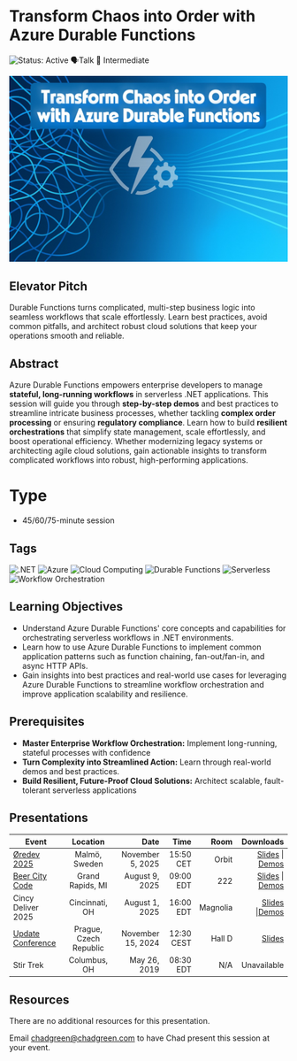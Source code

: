 # Transform Chaos into Order with Azure Durable Functions

![Status: Active](https://img.shields.io/badge/Status-Active-brightgreen) 🗣️Talk 🔵 Intermediate

![Transform Chaos into Order with Azure Durable Functions](thumbnail.jpg)

## Elevator Pitch

Durable Functions turns complicated, multi-step business logic into seamless workflows that scale effortlessly. Learn best practices, avoid common pitfalls, and architect robust cloud solutions that keep your operations smooth and reliable.

## Abstract
Azure Durable Functions empowers enterprise developers to manage **stateful, long-running workflows** in serverless .NET applications. This session will guide you through **step-by-step demos** and best practices to streamline intricate business processes, whether tackling **complex order processing** or ensuring **regulatory compliance**. Learn how to build **resilient orchestrations** that simplify state management, scale effortlessly, and boost operational efficiency. Whether modernizing legacy systems or architecting agile cloud solutions, gain actionable insights to transform complicated workflows into robust, high-performing applications.

# Type
- 45/60/75-minute session

## Tags
![.NET](https://img.shields.io/badge/Tag-.NET-blue) ![Azure](https://img.shields.io/badge/Tag-Azure-blue) ![Cloud Computing](https://img.shields.io/badge/Tag-Cloud%20Computing-blue) ![Durable Functions](https://img.shields.io/badge/Tag-Durable%20Functions-blue) ![Serverless](https://img.shields.io/badge/Tag-Serverless-blue) ![Workflow Orchestration](https://img.shields.io/badge/Tag-Workflow%20Orchestration-blue) 

## Learning Objectives
- Understand Azure Durable Functions' core concepts and capabilities for orchestrating serverless workflows in .NET environments.
- Learn how to use Azure Durable Functions to implement common application patterns such as function chaining, fan-out/fan-in, and async HTTP APIs.
- Gain insights into best practices and real-world use cases for leveraging Azure Durable Functions to streamline workflow orchestration and improve application scalability and resilience.

## Prerequisites
- **Master Enterprise Workflow Orchestration:** Implement long-running, stateful processes with confidence
- **Turn Complexity into Streamlined Action:** Learn through real-world demos and best practices.
- **Build Resilient, Future-Proof Cloud Solutions:** Architect scalable, fault-tolerant serverless applications

## Presentations

| Event | Location | Date | Time | Room | Downloads |
|-------|:--------:|-----:|-----:|-----:|----------:|
| [Øredev 2025](https://oredev.org/) | Malmö, Sweden | November 5, 2025 | 15:50 CET | Orbit | [Slides](EventMaterials\TransformChaosIntoOrderWithAzureDurableFunctions-Øredev2025.pdf) \| [Demos](Demos\readme.md) |
| [Beer City Code](https://www.beercitycode.com/) | Grand Rapids, MI | August 9, 2025 | 09:00 EDT | 222 | [Slides](EventMaterials\TransformChaosIntoOrderWithAzureDurableFunctions-BeerCityCode2025.pdf) \| [Demos](Demos\readme.md) |
| Cincy Deliver 2025 | Cincinnati, OH | August 1, 2025 | 16:00 EDT | Magnolia | [Slides](EventMaterials\TransformChaosIntoOrderWithAzureDurableFunctions-CincyDeliver2025.pdf) \|[Demos](Demos\readme.md) |
| [Update Conference](https://www.updateconference.net/en) | Prague, Czech Republic | November 15, 2024 | 12:30 CEST | Hall D | [Slides](./EventMaterials/ServerlessOrchestration-UpdateConf.pdf) |
| Stir Trek | Columbus, OH | May 26, 2019 | 08:30 EDT | N/A | Unavailable |

## Resources

There are no additional resources for this presentation.

Email [chadgreen@chadgreen.com](mailto:chadgreen@chadgreen.com?subject=Presentation%20Request:%20Serverless%20Orchestration) to have Chad present this session at your event.
